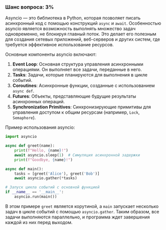 ### Шанс вопроса: 3%

Asyncio — это библиотека в Python, которая позволяет писать асинхронный код с помощью конструкций `async` и `await`. Особенностью asyncio является возможность выполнять множество задач одновременно, не блокируя главный поток. Это делает его полезным для создания сетевых приложений, веб-серверов и других систем, где требуется эффективное использование ресурсов.

Основные компоненты asyncio включают:
1. **Event Loop**: Основная структура управления асинхронными операциями. Он выполняет все задачи, переданные в него.
2. **Tasks**: Задачи, которые планируются для выполнения в цикле событий.
3. **Coroutines**: Асинхронные функции, созданные с использованием `async def`.
4. **Futures**: Объекты, представляющие будущие результаты асинхронных операций.
5. **Synchronization Primitives**: Синхронизирующие примитивы для управления доступом к общим ресурсам (например, `Lock`, `Semaphore`).

Пример использования asyncio:
```python
import asyncio

async def greet(name):
    print(f"Hello, {name}!")
    await asyncio.sleep(1)  # Симуляция асинхронной задержки
    print(f"Goodbye, {name}!")

async def main():
    tasks = [greet('Alice'), greet('Bob')]
    await asyncio.gather(*tasks)

# Запуск цикла событий с основной функцией
if __name__ == '__main__':
    asyncio.run(main())
```

В этом примере `greet` является корутиной, а `main` запускает несколько задач в цикле событий с помощью `asyncio.gather`. Таким образом, все задачи выполняются параллельно, и программа ждет завершения каждой из них перед выходом.